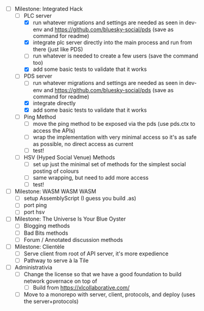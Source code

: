 
- [ ] Milestone: Integrated Hack
  - [ ] PLC server
    - [x] run whatever migrations and settings are needed as seen in dev-env and https://github.com/bluesky-social/pds (save as command for readme)
    - [x] integrate plc server directly into the main process and run from there (just like PDS)
    - [ ] run whatever is needed to create a few users (save the command too)
    - [x] add some basic tests to validate that it works
  - [ ] PDS server
    - [ ] run whatever migrations and settings are needed as seen in dev-env and https://github.com/bluesky-social/pds (save as command for readme)
    - [x] integrate directly
    - [x] add some basic tests to validate that it works
  - [ ] Ping Method
    - [ ] move the ping method to be exposed via the pds (use pds.ctx to access the APIs)
    - [ ] wrap the implementation with very minimal access so it's as safe as possible, no direct access as current
    - [ ] test!
  - [ ] HSV (Hyped Social Venue) Methods
    - [ ] set up just the minimal set of methods for the simplest social posting of colours
    - [ ] same wrapping, but need to add more access
    - [ ] test!
- [ ] Milestone: WASM WASM WASM
  - [ ] setup AssemblyScript (I guess you build .as)
  - [ ] port ping
  - [ ] port hsv
- [ ] Milestone: The Universe Is Your Blue Oyster
  - [ ] Blogging methods
  - [ ] Bad Bits methods
  - [ ] Forum / Annotated discussion methods
- [ ] Milestone: Clientèle
  - [ ] Serve client from root of API server, it's more expedience
  - [ ] Pathway to serve à la Tile

- [ ] Administrativia
  - [ ] Change the license so that we have a good foundation to build network governace on top of
    - [ ] Build from https://xlcollaborative.com/
  - [ ] Move to a monorepo with server, client, protocols, and deploy (uses the server+protocols)
